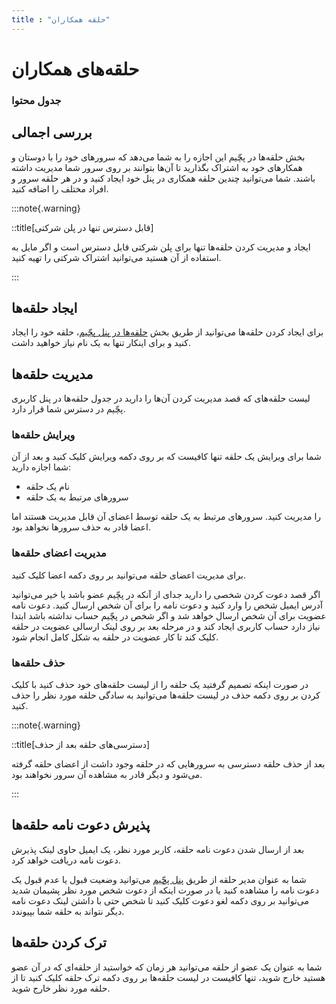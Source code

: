 ```yaml
---
title : "حلقه همکاران"
---
```


# حلقه‌های همکاران 


### جدول محتوا  

## بررسی اجمالی 

بخش حلقه‌ها در پچّیم این اجازه را به شما می‌دهد که سرورهای خود را با دوستان و همکارهای خود به اشتراک بگذارید تا آن‌ها بتوانند بر روی سرور شما مدیریت داشته باشند. شما می‌توانید چندین حلقه همکاری در پنل خود ایجاد کنید و در هر حلقه سرور و افراد مختلف را اضافه کنید.

:::note{.warning}

::title[قابل دسترس تنها در پلن شرکتی]

ایجاد و مدیریت کردن حلقه‌ها تنها برای پلن شرکتی قابل دسترس است و اگر مایل به استفاده از آن هستید می‌توانید اشتراک شرکتی را تهیه کنید.

:::

## ایجاد حلقه‌ها 

برای ایجاد کردن حلقه‌ها می‌توانید از طریق بخش [حلقه‌ها در پنل پچّیم](https://app.pachim.sh/circles)، حلقه خود را ایجاد کنید و برای اینکار تنها به یک نام نیاز خواهید داشت.

## مدیریت حلقه‌ها 

لیست حلقه‌های که قصد مدیریت کردن آن‌ها را دارید در جدول حلقه‌ها در پنل کاربری پچّیم در دسترس شما قرار دارد. 

### ویرایش حلقه‌ها  

شما برای ویرایش یک حلقه تنها کافیست که بر روی دکمه ویرایش کلیک کنید و بعد از آن شما اجازه دارید:

- نام یک حلقه
- سرورهای مرتبط به یک حلقه

را مدیریت کنید. سرورهای مرتبط به یک حلقه توسط اعضای آن قابل مدیریت هستند اما اعضا قادر به حذف سرورها نخواهد بود.

### مدیریت اعضای حلقه‌ها 

برای مدیریت اعضای حلقه می‌توانید بر روی دکمه اعضا کلیک کنید.

اگر قصد دعوت کردن شخصی را دارید جدای از آنکه در پچّیم عضو باشد یا خیر می‌توانید آدرس ایمیل شخص را وارد کنید و دعوت نامه را برای آن شخص ارسال کنید. دعوت نامه عضویت برای آن شخص ارسال خواهد شد و اگر شخص در پچّیم حساب نداشته باشد ابتدا نیاز دارد حساب کاربری ایجاد کند و در مرحله بعد بر روی لینک ارسالی عضویت در حلقه کلیک کند تا کار عضویت در حلقه به شکل کامل انجام شود.

###  حذف حلقه‌ها 

در صورت اینکه تصمیم گرفتید یک حلقه را از لیست حلقه‌های خود حذف کنید با کلیک کردن بر روی دکمه حذف در لیست حلقه‌ها می‌توانید به سادگی حلقه مورد نظر را حذف کنید.

:::note{.warning}

::title[دسترسی‌های حلقه بعد از حذف]

بعد از حذف حلقه دسترسی به سرورهایی که در حلقه وجود داشت از اعضای حلقه گرفته می‌شود و دیگر قادر به مشاهده آن سرور نخواهند بود.

:::

## پذیرش دعوت نامه حلقه‌ها 

بعد از ارسال شدن دعوت نامه حلقه، کاربر مورد نظر، یک ایمیل حاوی لینک پذیرش دعوت نامه دریافت خواهد کرد.

شما به عنوان مدیر حلقه از طریق [پنل پچّیم](https://app.pachim.sh/circles) می‌توانید وضعیت قبول یا عدم قبول یک دعوت نامه را مشاهده کنید یا در صورت اینکه از دعوت شخص مورد نظر پشیمان شدید می‌توانید بر روی دکمه لغو دعوت کلیک کنید تا شخص حتی با داشتن لینک دعوت نامه دیگر نتواند به حلقه شما بپیوندد.


## ترک کردن حلقه‌ها 

شما به عنوان یک عضو از حلقه می‌توانید هر زمان که خواستید از حلقه‌ای که در آن عضو هستید خارج شوید، تنها کافیست در لیست حلقه‌ها بر روی دکمه ترک حلقه کلیک کنید تا از حلقه مورد نظر خارج شوید.
